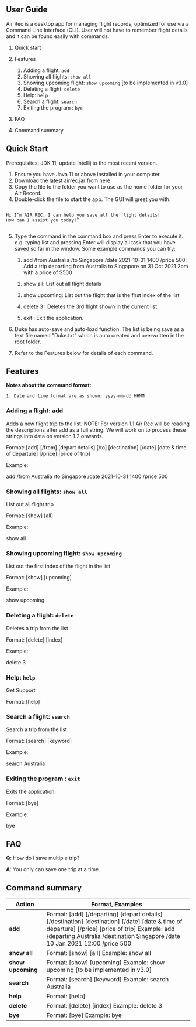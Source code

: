 ## User Guide

Air Rec is a desktop app for managing flight records, optimized for use via a Command Line Interface (CLI). User will not have to remember flight details and it can be found easily with commands.

1. Quick start
2. Features
    1. Adding a flight: `add`
    2. Showing all flights: `show all`
    3. Showing upcoming flight: `show upcoming` [to be implemented in v3.0]
    4. Deleting a flight: `delete`
    5. Help: `help`
    6. Search a flight: `search`
    7. Exiting the program : `bye`

3. FAQ
4. Command summary





## Quick Start

Prerequisites: JDK 11, update Intellij to the most recent version.

1. Ensure you have Java 11 or above installed in your computer.
2. Download the latest airrec.jar from here.
3. Copy the file to the folder you want to use as the home folder for your Air Record.
4. Double-click the file to start the app. The GUI will greet you with:

```
    
Hi I’m AIR REC, I can help you save all the flight details!
How can I assist you today?”
	
   ```
 5. Type the command in the command box and press Enter to execute it. e.g. typing list and pressing Enter will display all task that you have saved so far in the window.
Some example commands you can try:

    1. add /from Australia /to Singapore /date 2021-10-31 1400 /price 500: Add a trip departing from Australia to Singapore on 31 Oct 2021 2pm with a price of $500

    2. show all: List out all flight details

    3. show upcoming: List out the flight that is the first index of the list

    4. delete 3 : Deletes the 3rd flight shown in the current list.

    5. exit : Exit the application.

6. Duke has auto-save and auto-load function. The list is being save as a text file named "Duke.txt" which is auto created and overwritten in the root folder.

7. Refer to the Features below for details of each command.

## Features

<b>Notes about the command format:</b>

	1. Date and time format are as shown: yyyy-mm-dd HHMM

### Adding a flight: add

Adds a new flight trip to the list.
NOTE: For version 1.1 Air Rec will be reading the descriptions after add as a full string. We will work on to process these strings into data on version 1.2 onwards.

Format: [add] [/from] [depart details] [/to] [destination] [/date] [date & time of departure] [/price] [price of trip]

Example: 

add /from Australia /to Singapore /date 2021-10-31 1400 /price 500


### Showing all flights: `show all`

List out all flight trip

Format: [show] [all]

Example:

show all


### Showing upcoming flight: `show upcoming`

List out the first index of the flight in the list

Format: [show] [upcoming]

Example: 

show upcoming


### Deleting a flight: `delete`

Deletes a trip from the list

Format: [delete] [index]

Example:

delete 3


### Help: `help`

Get Support

Format: [help]


### Search a flight: `search`

Search a trip from the list

Format: [search] [keyword]

Example:

search Australia


### Exiting the program : `exit`

Exits the application.

Format: [bye]

Example:

bye


## FAQ

<b>Q</b>: How do I save multiple trip?

<b>A</b>: You only can save one trip at a time.

## Command summary

Action | Format, Examples
------------ | -------------
<b>add</b> | Format: [add] [/departing] [depart details] [/destination] [destination] [/date] [date & time of departure] [/price] [price of trip] Example: add /departing Australia /destination Singapore /date 10 Jan 2021 12:00 /price 500
<b>show all</b> | Format: [show] [all] Example: show all
<b>show upcoming</b> | Format: [show] [upcoming] Example: show upcoming [to be implemented in v3.0]
<b>search</b> | Format: [search] [keyword] Example: search Australia
<b>help</b> | Format: [help] 
<b>delete</b> | Format: [delete] [index] Example: delete 3
<b>bye</b> | Format: [bye] Example: bye
